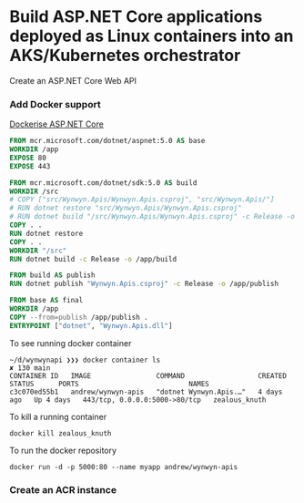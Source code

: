 # Build ASP.NET Core applications deployed as Linux containers into an AKS/Kubernetes orchestrator

Create an ASP.NET Core Web API

### Add Docker support

[Dockerise ASP.NET Core](https://docs.docker.com/samples/dotnetcore/)

```Dockerfile
FROM mcr.microsoft.com/dotnet/aspnet:5.0 AS base
WORKDIR /app
EXPOSE 80
EXPOSE 443

FROM mcr.microsoft.com/dotnet/sdk:5.0 AS build
WORKDIR /src
# COPY ["src/Wynwyn.Apis/Wynwyn.Apis.csproj", "src/Wynwyn.Apis/"]
# RUN dotnet restore "src/Wynwyn.Apis/Wynwyn.Apis.csproj"
# RUN dotnet build "/src/Wynwyn.Apis/Wynwyn.Apis.csproj" -c Release -o /app/build
COPY . .
RUN dotnet restore
COPY . .
WORKDIR "/src"
RUN dotnet build -c Release -o /app/build

FROM build AS publish
RUN dotnet publish "Wynwyn.Apis.csproj" -c Release -o /app/publish

FROM base AS final
WORKDIR /app
COPY --from=publish /app/publish .
ENTRYPOINT ["dotnet", "Wynwyn.Apis.dll"]
```

To see running docker container 

```
~/d/wynwynapi ❯❯❯ docker container ls                                                                                                                                                                                                              ✘ 130 main
CONTAINER ID   IMAGE                COMMAND                  CREATED      STATUS      PORTS                           NAMES
c3c070ed55b1   andrew/wynwyn-apis   "dotnet Wynwyn.Apis.…"   4 days ago   Up 4 days   443/tcp, 0.0.0.0:5000->80/tcp   zealous_knuth
```

To kill a running container

```
docker kill zealous_knuth
```

To run the docker repository

```
docker run -d -p 5000:80 --name myapp andrew/wynwyn-apis
```

### Create an ACR instance


